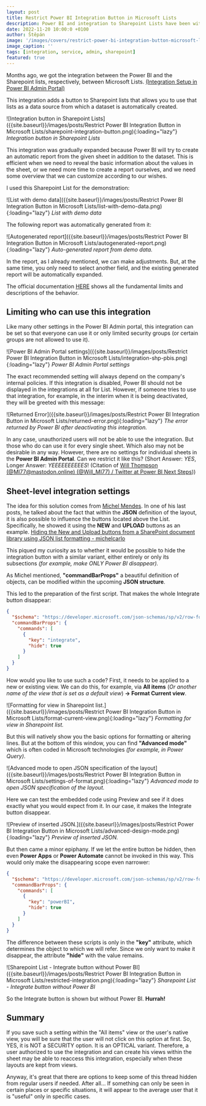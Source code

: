 ```yaml
---
layout: post
title: Restrict Power BI Integration Button in Microsoft Lists
description: Power BI and integration to Sharepoint Lists have been with us for some time. Some can turn them on, or only specific groups of users can access them. But what to do if we have an open company policy so that everyone can use it, but then we have a specific List for which we would instead not show the integration? A JSON schema definition will help us.
date: 2022-11-20 10:00:0 +0100
author: Štěpán
image: '/images/covers/restrict-power-bi-integration-button-microsoft-lists.png'
image_caption: ''
tags: [integration, service, admin, sharepoint]
featured: true
---
```

Months ago, we got the integration between the Power BI and the Sharepoint lists, respectively, between Microsoft Lists. [(Integration Setup in Power BI Admin Portal)](https://learn.microsoft.com/en-us/power-bi/admin/service-admin-portal-integration#integration-with-sharepoint-and-microsoft-lists?id=DP-MVP-5003801)

This integration adds a button to Sharepoint lists that allows you to use that lists as a data source from which a dataset is automatically created.

![Integration button in Sharepoint Lists]({{site.baseurl}}/images/posts/Restrict Power BI Integration Button in Microsoft Lists/sharepoint-integration-button.png){:loading="lazy"}
*Integration button in Sharepoint Lists*

This integration was gradually expanded because Power BI will try to create an automatic report from the given sheet in addition to the dataset. This is efficient when we need to reveal the basic information about the values in the sheet, or we need more time to create a report ourselves, and we need some overview that we can customize according to our wishes.

I used this Sharepoint List for the demonstration:

![List with demo data]({{site.baseurl}}/images/posts/Restrict Power BI Integration Button in Microsoft Lists/list-with-demo-data.png){:loading="lazy"}
*List with demo data*

The following report was automatically generated from it:

![Autogenerated report]({{site.baseurl}}/images/posts/Restrict Power BI Integration Button in Microsoft Lists/autogenerated-report.png){:loading="lazy"}
*Auto-generated report from demo data.*

In the report, as I already mentioned, we can make adjustments. But, at the same time, you only need to select another field, and the existing generated report will be automatically expanded.

The official documentation [HERE](https://learn.microsoft.com/en-us/power-bi/create-reports/service-quick-create-sharepoint-list?id=DP-MVP-5003801) shows all the fundamental limits and descriptions of the behavior.

## Limiting who can use this integration
Like many other settings in the Power BI Admin portal, this integration can be set so that everyone can use it or only limited security groups (or certain groups are not allowed to use it).

![Power BI Admin Portal settings]({{site.baseurl}}/images/posts/Restrict Power BI Integration Button in Microsoft Lists/integration-shp-pbis.png){:loading="lazy"}
*Power BI Admin Portal settings*

The exact recommended setting will always depend on the company's internal policies. If this integration is disabled, Power BI should not be displayed in the integrations at all for List. However, if someone tries to use that integration, for example, in the interim when it is being deactivated, they will be greeted with this message:

![Returned Error]({{site.baseurl}}/images/posts/Restrict Power BI Integration Button in Microsoft Lists/returned-error.png){:loading="lazy"}
*The error returned by Power BI after deactivating this integration.*

In any case, unauthorized users will not be able to use the integration. But those who do can use it for every single sheet. Which also may not be desirable in any way. However, there are no settings for individual sheets in the **Power BI Admin Portal**. Can we restrict it like this? (Short Answer: *YES*, Longer Answer: *YEEEEEEEEEES*! (Citation of [Will Thompson (@MI77@mastodon.online) (@Will_MI77) / Twitter at Power BI Next Steps](https://twitter.com/Will_MI77)))

## Sheet-level integration settings
The idea for this solution comes from [Michel Mendes](https://www.linkedin.com/in/michelcarlo/). In one of his last posts, he talked about the fact that within the **JSON** definition of the layout, it is also possible to influence the buttons located above the List. Specifically, he showed it using the **NEW** and **UPLOAD** buttons as an example. [Hiding the New and Upload buttons from a SharePoint document library using JSON list formatting - michelcarlo](https://michelcarlo.com/2022/11/19/hiding-the-new-and-upload-buttons-from-a-sharepoint-library-using-json-list-formatting/)

This piqued my curiosity as to whether it would be possible to hide the integration button with a similar variant, either entirely or only its subsections *(for example, make ONLY Power BI disappear).*

As Michel mentioned, **"commandBarProps"** a beautiful definition of objects, can be modified within the upcoming **JSON structure**.

This led to the preparation of the first script. That makes the whole Integrate button disappear:

~~~~ json
{
  "$schema": "https://developer.microsoft.com/json-schemas/sp/v2/row-formatting.schema.json",
  "commandBarProps": {
    "commands": [
      {
        "key": "integrate",
        "hide": true
      }
    ]
  }
}
~~~~

How would you like to use such a code? First, it needs to be applied to a new or existing view. We can do this, for example, via **All items** (*Or another name of the view that is set as a default view*) **-> Format Current view**.

![Formatting for view in Sharepoint list.]({{site.baseurl}}/images/posts/Restrict Power BI Integration Button in Microsoft Lists/format-current-view.png){:loading="lazy"}
*Formatting for view in Sharepoint list.*

But this will natively show you the basic options for formatting or altering lines. But at the bottom of this window, you can find **"Advanced mode"** which is often coded in Microsoft technologies *(for example, in Power Query)*.

![Advanced mode to open JSON specification of the layout]({{site.baseurl}}/images/posts/Restrict Power BI Integration Button in Microsoft Lists/settings-of-format.png){:loading="lazy"}
*Advanced mode to open JSON specification of the layout.*

Here we can test the embedded code using Preview and see if it does exactly what you would expect from it. In our case, it makes the Integrate button disappear.

![Preview of inserted JSON.]({{site.baseurl}}/images/posts/Restrict Power BI Integration Button in Microsoft Lists/advanced-design-mode.png){:loading="lazy"}
*Preview of inserted JSON.*

But then came a minor epiphany. If we let the entire button be hidden, then even **Power Apps** or **Power Automate** cannot be invoked in this way. This would only make the disappearing scope even narrower:

~~~~ json
{
  "$schema": "https://developer.microsoft.com/json-schemas/sp/v2/row-formatting.schema.json",
  "commandBarProps": {
    "commands": [
      {
        "key": "powerBI",
        "hide": true
      }
    ]
  }
}
~~~~

The difference between these scripts is only in the **"key"** attribute, which determines the object to which we will refer. Since we only want to make it disappear, the attribute **"hide"** with the value remains.

![Sharepoint List - Integrate button without Power BI]({{site.baseurl}}/images/posts/Restrict Power BI Integration Button in Microsoft Lists/restricted-integration.png){:loading="lazy"}
*Sharepoint List - Integrate button without Power BI*

So the Integrate button is shown but without Power BI. **Hurrah!**

## Summary
If you save such a setting within the "All items" view or the user's native view, you will be sure that the user will not click on this option at first. So, YES, it is NOT a SECURITY option. It is an OPTICAL variant. Therefore, a user authorized to use the integration and can create his views within the sheet may be able to reaccess this integration, especially when these layouts are kept from views.

Anyway, it's great that there are options to keep some of this thread hidden from regular users if needed. After all... If something can only be seen in certain places or specific situations, it will appear to the average user that it is "useful" only in specific cases.